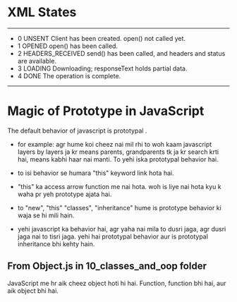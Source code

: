 # XML States
---
- 0	UNSENT	Client has been created. open() not called yet.
- 1	OPENED	open() has been called.
- 2	HEADERS_RECEIVED	send() has been called, and headers and status are available.
- 3	LOADING	Downloading; responseText holds partial data.
- 4	DONE	The operation is complete.
---

# Magic of Prototype in JavaScript

The default behavior of javascript is prototypal .

- for example: agr hume koi cheez nai mil rhi to woh kaam javascript layers by layers ja kr means parents, grandparents tk ja kr search krti hai, means kabhi haar nai manti. To yehi iska prototypal behavior hai.

- to isi behavior se humara "this" keyword link hota hai.

- "this" ka access arrow function me nai hota. woh is liye nai hota kyu k waha pr yeh prototype ajata hai.

- to "new", "this" "classes", "inheritance" hume is prototype behavior ki waja se hi mili hain.

- yehi javascript ka behavior hai, agr yaha nai mila to dusri jaga, agr dusri jaga nai to tisri jaga. yehi hai prototypal behavior aur is prototypal inheritance bhi kehty hain.

## From Object.js in 10_classes_and_oop folder

JavaScript me hr aik cheez object hoti hi hai.
Function, function bhi hai, aur aik object bhi hai.